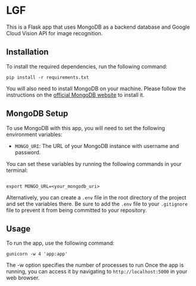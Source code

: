 # LGF

This is a Flask app that uses MongoDB as a backend database and Google Cloud Vision API for image recognition.

## Installation

To install the required dependencies, run the following command:

```
pip install -r requirements.txt
```

You will also need to install MongoDB on your machine. Please follow the instructions on the [official MongoDB website](https://www.mongodb.com/) to install it.



## MongoDB Setup

To use MongoDB with this app, you will need to set the following environment variables:


- `MONGO_URI`: The URL of your MongoDB instance with username and password.

You can set these variables by running the following commands in your terminal:

```

export MONGO_URL=<your_mongodb_uri>
```

Alternatively, you can create a `.env` file in the root directory of the project and set the variables there. Be sure to add the `.env` file to your `.gitignore` file to prevent it from being committed to your repository.




## Usage

To run the app, use the following command:
```
gunicorn -w 4 'app:app'
```
The -w option specifies the number of processes to run
Once the app is running, you can access it by navigating to `http://localhost:5000` in your web browser.


